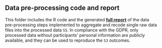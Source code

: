 ## Data pre-processing code and report

This folder includes the R code and the generated **[full report](https://Luca-Menghini.github.io/ESMscales-workplaceStress/S2_dataProcessing/S2_dataProcessing_report.html)** of the data pre-processing steps implemented to aggregate and recode single raw data files into the processed data `S5`. In compliance with the GDPR, only processed data without participants' personal information are publicly available, and they can be used to reproduce the `S3` outcomes.
